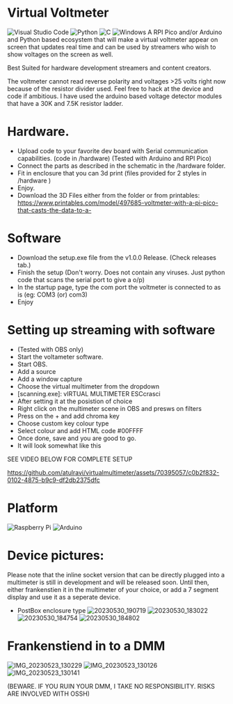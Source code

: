 # Virtual Voltmeter
![Visual Studio Code](https://img.shields.io/badge/Visual%20Studio%20Code-0078d7.svg?style=for-the-badge&logo=visual-studio-code&logoColor=white)
![Python](https://img.shields.io/badge/python-3670A0?style=for-the-badge&logo=python&logoColor=ffdd54)
![C](https://img.shields.io/badge/c-%2300599C.svg?style=for-the-badge&logo=c&logoColor=white)
![Windows](https://img.shields.io/badge/Windows-0078D6?style=for-the-badge&logo=windows&logoColor=white)
A RPI Pico and/or Arduino and Python based ecosystem that will make a virtual voltmeter appear on screen that updates real time and can be used by streamers  who wish to show voltages on the screen as well. 

Best Suited for hardware development streamers and content creators. 

The voltmeter cannot read reverse polarity and voltages >25 volts right now because of the resistor divider used. Feel free to hack at the device and code if ambitious. I have used the arduino based voltage detector modules that have a 30K and 7.5K resistor ladder.

# Hardware.
- Upload code to your favorite dev board with Serial communication capabilities. (code in /hardware)
(Tested with Arduino and RPI Pico)
- Connect the parts as described in the schematic in the /hardware folder. 
- Fit in enclosure that you can 3d print (files provided for 2 styles in /hardware )
- Enjoy. 
- Download the 3D Files either from the folder or from printables: https://www.printables.com/model/497685-voltmeter-with-a-pi-pico-that-casts-the-data-to-a-

# Software
- Download the setup.exe file from the v1.0.0 Release. (Check releases tab.)
- Finish the setup (Don't worry. Does not contain any viruses. Just python code that scans the serial port to give a o/p)
- In the startup page, type the com port the voltmeter is connected to as is (eg: COM3 (or) com3)
- Enjoy

# Setting up streaming with software
- (Tested with OBS only)
- Start the voltameter software. 
- Start OBS.
- Add a source
- Add a window capture
- Choose the virtual multimeter from the dropdown
- [scanning.exe]: vIRTUAL MULTIMETER ESCcrasci
- After setting it at the posistion of choice
- Right click on the multimeter scene in OBS and presws on filters
- Press on the + and add chroma key
- Choose custom key colour type
- Select colour and add HTML code #00FFFF
- Once done, save and you are good to go. 
- It will look somewhat like this

SEE VIDEO BELOW FOR COMPLETE SETUP


https://github.com/atulravi/virtualmultimeter/assets/70395057/c0b2f832-0102-4875-b9c9-df2db2375dfc

# Platform
![Raspberry Pi](https://img.shields.io/badge/-RaspberryPi-C51A4A?style=for-the-badge&logo=Raspberry-Pi)
![Arduino](https://img.shields.io/badge/-Arduino-00979D?style=for-the-badge&logo=Arduino&logoColor=white)

# Device pictures:
Please note that the inline socket version that can be directly plugged into a multimeter is still in development and will be released soon. Until then, either frankenstien it in the multimeter of your choice, or add a 7 segment display and use it as a seperate device.
- PostBox enclosure type
![20230530_190719](https://github.com/atulravi/virtualmultimeter/assets/70395057/886c8601-9f3b-4395-b558-80452144dd57)
![20230530_183022](https://github.com/atulravi/virtualmultimeter/assets/70395057/d5579a00-fdb0-4b23-a273-0104083aa9fa)
![20230530_184754](https://github.com/atulravi/virtualmultimeter/assets/70395057/8eaf6398-b166-4471-b4b6-18d12a969307)
![20230530_184802](https://github.com/atulravi/virtualmultimeter/assets/70395057/f4b91710-fa15-4bba-998d-dce4134e4bcd)

# Frankenstiend in to a DMM

![IMG_20230523_130229](https://github.com/atulravi/virtualmultimeter/assets/70395057/21cccf3f-9548-4838-b2d3-94e37126521e)
![IMG_20230523_130126](https://github.com/atulravi/virtualmultimeter/assets/70395057/298bda2b-9f75-4905-9c20-87a471f65506)
![IMG_20230523_130141](https://github.com/atulravi/virtualmultimeter/assets/70395057/77543f32-330d-46b6-87f9-51fa0e103909)

(BEWARE. IF YOU RUIN YOUR DMM, I TAKE NO RESPONSIBILITY. RISKS ARE INVOLVED WITH OSSH)
